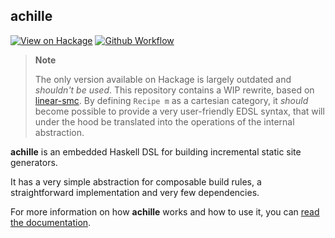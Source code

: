 ## achille

[![View on Hackage](https://img.shields.io/hackage/v/achille?style=flat-square)][hackage]
[![Github Workflow](https://img.shields.io/github/workflow/status/flupe/achille/build?style=flat-square)][ci]

[hackage]: https://hackage.haskell.org/package/achille
[ci]: https://github.com/flupe/achille/actions/workflows/haskell.yml

> **Note**
>
> The only version available on Hackage is largely outdated and *shouldn't be used*.
> This repository contains a WIP rewrite, based on [linear-smc][smc]. By
> defining `Recipe m` as a cartesian category, it *should* become possible to
> provide a very user-friendly EDSL syntax, that will under the hood be translated
> into the operations of the internal abstraction.

[smc]: https://hackage.haskell.org/package/linear-smc-1.0.1

**achille** is an embedded Haskell DSL for building incremental static site generators.

It has a very simple abstraction for composable build rules, a straightforward
implementation and very few dependencies.

For more information on how **achille** works and how to use it, you can [read the
documentation](https://acatalepsie.fr/projects/achille/).
